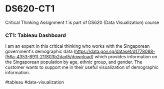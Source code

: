 # DS620-CT1
Critical Thinking Assignment 1 is part of DS620 (Data Visualization) course

### CT1: Tableau Dashboard

I am an expert in this critical thinking who works with the Singaporean government's demographic data (https://data.gov.sg/dataset/d1778088-f56a-4353-891f-21f803b2dad5/download) which provides information on the Singaporean population by age, ethnic group, and gender. The customer wants to support me in their useful visualization of demographic information. 

#tableau #data-visualization
